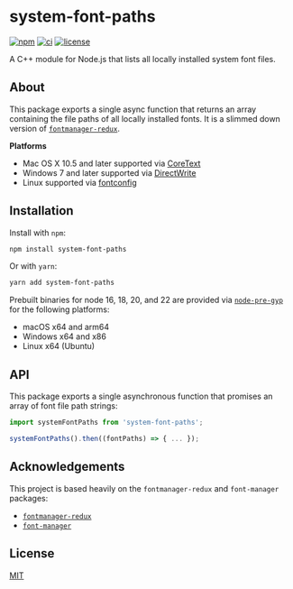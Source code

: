 # system-font-paths

[![npm](https://img.shields.io/npm/v/system-font-paths?logo=npm&style=for-the-badge)](https://www.npmjs.com/package/system-font-paths)
[![ci](https://img.shields.io/github/actions/workflow/status/luciancooper/system-font-paths/ci.yml?logo=github&style=for-the-badge)](https://github.com/luciancooper/system-font-paths/actions/workflows/ci.yml)
[![license](https://img.shields.io/github/license/luciancooper/system-font-paths?color=yellow&style=for-the-badge)](#license)

A C++ module for Node.js that lists all locally installed system font files.

## About

This package exports a single async function that returns an array containing the file paths of all locally installed fonts. It is a slimmed down version of [`fontmanager-redux`](https://github.com/Eugeny/fontmanager-redux).

**Platforms**

* Mac OS X 10.5 and later supported via [CoreText](https://developer.apple.com/documentation/coretext)
* Windows 7 and later supported via [DirectWrite](https://learn.microsoft.com/en-us/windows/win32/directwrite/direct-write-portal)
* Linux supported via [fontconfig](http://www.freedesktop.org/software/fontconfig)

## Installation

Install with `npm`:

```bash
npm install system-font-paths
```

Or with `yarn`:

```bash
yarn add system-font-paths
```

Prebuilt binaries for node 16, 18, 20, and 22 are provided via [`node-pre-gyp`](https://github.com/mapbox/node-pre-gyp) for the following platforms:

- macOS x64 and arm64
- Windows x64 and x86
- Linux x64 (Ubuntu)

## API

This package exports a single asynchronous function that promises an array of font file path strings:

```js
import systemFontPaths from 'system-font-paths';

systemFontPaths().then((fontPaths) => { ... });
```

## Acknowledgements

This project is based heavily on the `fontmanager-redux` and `font-manager` packages:

 * [`fontmanager-redux`](https://github.com/Eugeny/fontmanager-redux)
 * [`font-manager`](https://github.com/foliojs/font-manager)

## License

[MIT](LICENSE)
